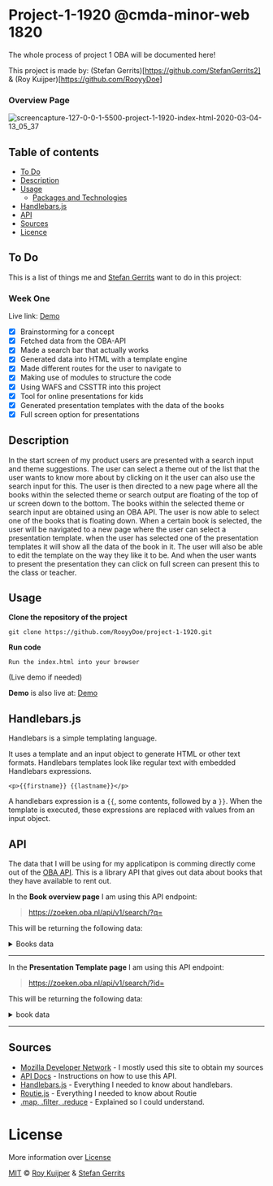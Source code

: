 # Project-1-1920 @cmda-minor-web 1820

The whole process of project 1 OBA will be documented here!

This project is made by: (Stefan Gerrits)[https://github.com/StefanGerrits2] & (Roy Kuijper)[https://github.com/RooyyDoe]

### Overview Page
![screencapture-127-0-0-1-5500-project-1-1920-index-html-2020-03-04-13_05_37](https://user-images.githubusercontent.com/40355914/75878051-41d6a200-5e19-11ea-8a37-2f035b97b7f8.png)

## Table of contents
* [To Do](#to-do-)
* [Description](#description-)
* [Usage](#usage)
  * [Packages and Technologies](#packages-and-technologies)
* [Handlebars.js](#handlebars.js)
* [API](#api)
* [Sources](#sources)
* [Licence](#licence)

## To Do

This is a list of things me and [Stefan Gerrits](https://github.com/StefanGerrits2) want to do in this project:

### Week One

Live link: [Demo](https://rooyydoe.github.io/project-1-1920/)

- [X] Brainstorming for a concept
- [X] Fetched data from the OBA-API
- [X] Made a search bar that actually works
- [X] Generated data into HTML with a template engine
- [X] Made different routes for the user to navigate to
- [X] Making use of modules to structure the code
- [X] Using WAFS and CSSTTR into this project
- [X] Tool for online presentations for kids
- [X] Generated presentation templates with the data of the books
- [X] Full screen option for presentations

## Description

In the start screen of my product users are presented with a search input and theme suggestions. The user can select a theme out of the list that the user wants to know more about by clicking on it the user can also use the search input for this. The user is then directed to a new page where all the books within the selected theme or search output are floating of the top of ur screen down to the bottom. The books within the selected theme or search input are obtained using an OBA API. The user is now able to select one of the books that is floating down. When a certain book is selected, the user will be navigated to a new page where the user can select a presentation template. when the user has selected one of the presentation templates it will show all the data of the book in it. The user will also be able to edit the template on the way they like it to be. And when the user wants to present the presentation they can click on full screen can present this to the class or teacher.

## Usage

**Clone the repository of the project**
```
git clone https://github.com/RooyyDoe/project-1-1920.git
```

**Run code**
```
Run the index.html into your browser
```

(Live demo if needed)

**Demo** is also live at: [Demo](https://rooyydoe.github.io/project-1-1920/)

## Handlebars.js

Handlebars is a simple templating language.

It uses a template and an input object to generate HTML or other text formats. Handlebars templates look like regular text with embedded Handlebars expressions.

```
<p>{{firstname}} {{lastname}}</p>

```

A handlebars expression is a `{{`, some contents, followed by a `}}`. When the template is executed, these expressions are replaced with values from an input object.

## API

The data that I will be using for my applicatipon is comming directly come out of the [OBA API](https://zoeken.oba.nl/landelijk/api/v1/help/). This is a library API that gives out data about books that they have available to rent out.

In the **Book overview page** I am using this API endpoint: 

> https://zoeken.oba.nl/api/v1/search/?q=

This will be returning the following data:

<details>
 <summary>Books data</summary>
 
<img width="633" alt="screenshot_2020-03-02_at_17 21 02" src="https://user-images.githubusercontent.com/40355914/75886927-4dca6000-5e29-11ea-8d97-0cc5db37fd92.png">
 
</details> 

***

In the **Presentation Template page** I am using this API endpoint: 

> https://zoeken.oba.nl/api/v1/search/?id=

This will be returning the following data:

<details>
 <summary>book data</summary>
 
![image](https://user-images.githubusercontent.com/45566396/75886934-4efb8d00-5e29-11ea-9f12-f0e4ca52339e.png)
 
</details>

***

## Sources

* [Mozilla Developer Network](https://developer.mozilla.org/en-US/) - I mostly used this site to obtain my sources
* [API Docs](https://zoeken.oba.nl/landelijk/api/v1/help/) - Instructions on how to use this API.
* [Handlebars.js](https://handlebarsjs.com/guide/#what-is-handlebars) - Everything I needed to know about handlebars.
* [Routie.js](http://projects.jga.me/routie/) - Everything I needed to know about Routie
* [.map, .filter, .reduce](https://medium.com/poka-techblog/simplify-your-javascript-use-map-reduce-and-filter-bd02c593cc2d) - Explained so I could understand.

# License

More information over [License](https://help.github.com/en/articles/licensing-a-repository)

[MIT](https://github.com/RooyyDoe/project-1-1920/blob/master/LICENSE.txt) © [Roy Kuijper](https://github.com/RooyyDoe) & [Stefan Gerrits](https://github.com/StefanGerrits2)



<!-- Add a link to your live demo in Github Pages 🌐-->

<!-- ☝️ replace this description with a description of your own work -->

<!-- replace the code in the /docs folder with your own, so you can showcase your work with GitHub Pages 🌍 -->

<!-- Add a nice poster image here at the end of the week, showing off your shiny frontend 📸 -->

<!-- Maybe a table of contents here? 📚 -->

<!-- How about a section that describes how to install this project? 🤓 -->

<!-- ...but how does one use this project? What are its features 🤔 -->

<!-- What external data source is featured in your project and what are its properties 🌠 -->

<!-- Maybe a checklist of done stuff and stuff still on your wishlist? ✅ -->

<!-- How about a license here? 📜 (or is it a licence?) 🤷 -->
